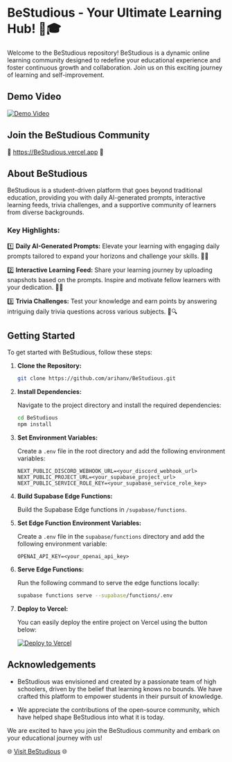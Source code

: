 # BeStudious - Your Ultimate Learning Hub! 🚀🎓

Welcome to the BeStudious repository! BeStudious is a dynamic online learning community designed to redefine your educational experience and foster continuous growth and collaboration. Join us on this exciting journey of learning and self-improvement.

## Demo Video

[![Demo Video](http://img.youtube.com/vi/LqrgWfMvolo/0.jpg)](http://www.youtube.com/watch?v=LqrgWfMvolo)

## Join the BeStudious Community

🌟 https://BeStudious.vercel.app 🌟

## About BeStudious

BeStudious is a student-driven platform that goes beyond traditional education, providing you with daily AI-generated prompts, interactive learning feeds, trivia challenges, and a supportive community of learners from diverse backgrounds.

### Key Highlights:

1️⃣ **Daily AI-Generated Prompts:** Elevate your learning with engaging daily prompts tailored to expand your horizons and challenge your skills. 🧠📖

2️⃣ **Interactive Learning Feed:** Share your learning journey by uploading snapshots based on the prompts. Inspire and motivate fellow learners with your dedication. 📸🎯

3️⃣ **Trivia Challenges:** Test your knowledge and earn points by answering intriguing daily trivia questions across various subjects. 🧐🔍

## Getting Started

To get started with BeStudious, follow these steps:

1. **Clone the Repository:**

   ```bash
   git clone https://github.com/arihanv/BeStudious.git
   ```

2. **Install Dependencies:**

   Navigate to the project directory and install the required dependencies:

   ```bash
   cd BeStudious
   npm install
   ```

3. **Set Environment Variables:**

   Create a `.env` file in the root directory and add the following environment variables:

   ```dotenv
   NEXT_PUBLIC_DISCORD_WEBHOOK_URL=<your_discord_webhook_url>
   NEXT_PUBLIC_PROJECT_URL=<your_supabase_project_url>
   NEXT_PUBLIC_SERVICE_ROLE_KEY=<your_supabase_service_role_key>
   ```

4. **Build Supabase Edge Functions:**

   Build the Supabase Edge functions in `/supabase/functions`.

5. **Set Edge Function Environment Variables:**

   Create a `.env` file in the `supabase/functions` directory and add the following environment variable:

   ```dotenv
   OPENAI_API_KEY=<your_openai_api_key>
   ```

6. **Serve Edge Functions:**

   Run the following command to serve the edge functions locally:

   ```bash
   supabase functions serve --supabase/functions/.env
   ```

7. **Deploy to Vercel:**

   You can easily deploy the entire project on Vercel using the button below:

   [![Deploy to Vercel](https://vercel.com/button)](https://vercel.com/import/project)

## Acknowledgements

- BeStudious was envisioned and created by a passionate team of high schoolers, driven by the belief that learning knows no bounds. We have crafted this platform to empower students in their pursuit of knowledge.

- We appreciate the contributions of the open-source community, which have helped shape BeStudious into what it is today.

We are excited to have you join the BeStudious community and embark on your educational journey with us!

🌐 [Visit BeStudious](https://BeStudious.vercel.app) 🌐
